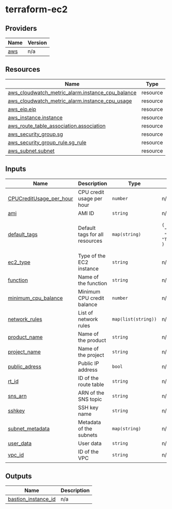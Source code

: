 # terraform-ec2
<!-- BEGIN_TF_DOCS -->


## Providers

| Name | Version |
|------|---------|
| <a name="provider_aws"></a> [aws](#provider\_aws) | n/a |

## Resources

| Name | Type |
|------|------|
| [aws_cloudwatch_metric_alarm.instance_cpu_balance](https://registry.terraform.io/providers/hashicorp/aws/latest/docs/resources/cloudwatch_metric_alarm) | resource |
| [aws_cloudwatch_metric_alarm.instance_cpu_usage](https://registry.terraform.io/providers/hashicorp/aws/latest/docs/resources/cloudwatch_metric_alarm) | resource |
| [aws_eip.eip](https://registry.terraform.io/providers/hashicorp/aws/latest/docs/resources/eip) | resource |
| [aws_instance.instance](https://registry.terraform.io/providers/hashicorp/aws/latest/docs/resources/instance) | resource |
| [aws_route_table_association.association](https://registry.terraform.io/providers/hashicorp/aws/latest/docs/resources/route_table_association) | resource |
| [aws_security_group.sg](https://registry.terraform.io/providers/hashicorp/aws/latest/docs/resources/security_group) | resource |
| [aws_security_group_rule.sg_rule](https://registry.terraform.io/providers/hashicorp/aws/latest/docs/resources/security_group_rule) | resource |
| [aws_subnet.subnet](https://registry.terraform.io/providers/hashicorp/aws/latest/docs/resources/subnet) | resource |

## Inputs

| Name | Description | Type | Default | Required |
|------|-------------|------|---------|:--------:|
| <a name="input_CPUCreditUsage_per_hour"></a> [CPUCreditUsage\_per\_hour](#input\_CPUCreditUsage\_per\_hour) | CPU credit usage per hour | `number` | n/a | yes |
| <a name="input_ami"></a> [ami](#input\_ami) | AMI ID | `string` | n/a | yes |
| <a name="input_default_tags"></a> [default\_tags](#input\_default\_tags) | Default tags for all resources | `map(string)` | <pre>{<br>  "Product": "EC2",<br>  "Project": "Terraform"<br>}</pre> | no |
| <a name="input_ec2_type"></a> [ec2\_type](#input\_ec2\_type) | Type of the EC2 instance | `string` | n/a | yes |
| <a name="input_function"></a> [function](#input\_function) | Name of the function | `string` | n/a | yes |
| <a name="input_minimum_cpu_balance"></a> [minimum\_cpu\_balance](#input\_minimum\_cpu\_balance) | Minimum CPU credit balance | `number` | n/a | yes |
| <a name="input_network_rules"></a> [network\_rules](#input\_network\_rules) | List of network rules | `map(list(string))` | n/a | yes |
| <a name="input_product_name"></a> [product\_name](#input\_product\_name) | Name of the product | `string` | n/a | yes |
| <a name="input_project_name"></a> [project\_name](#input\_project\_name) | Name of the project | `string` | n/a | yes |
| <a name="input_public_adress"></a> [public\_adress](#input\_public\_adress) | Public IP address | `bool` | n/a | yes |
| <a name="input_rt_id"></a> [rt\_id](#input\_rt\_id) | ID of the route table | `string` | n/a | yes |
| <a name="input_sns_arn"></a> [sns\_arn](#input\_sns\_arn) | ARN of the SNS topic | `string` | n/a | yes |
| <a name="input_sshkey"></a> [sshkey](#input\_sshkey) | SSH key name | `string` | n/a | yes |
| <a name="input_subnet_metadata"></a> [subnet\_metadata](#input\_subnet\_metadata) | Metadata of the subnets | `map(string)` | n/a | yes |
| <a name="input_user_data"></a> [user\_data](#input\_user\_data) | User data | `string` | n/a | yes |
| <a name="input_vpc_id"></a> [vpc\_id](#input\_vpc\_id) | ID of the VPC | `string` | n/a | yes |

## Outputs

| Name | Description |
|------|-------------|
| <a name="output_bastion_instance_id"></a> [bastion\_instance\_id](#output\_bastion\_instance\_id) | n/a |
<!-- END_TF_DOCS -->